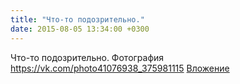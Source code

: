 ```yaml
---
title: "Что-то подозрительно."
date: 2015-08-05 13:34:00 +0300
---
```


Что-то подозрительно.
Фотография
<a class="vk-attach" href="https://vk.com/photo41076938_375981115">https://vk.com/photo41076938_375981115</a>
<a class="vk-attach" href="https://vk.com/photo41076938_375981115">Вложение</a>
